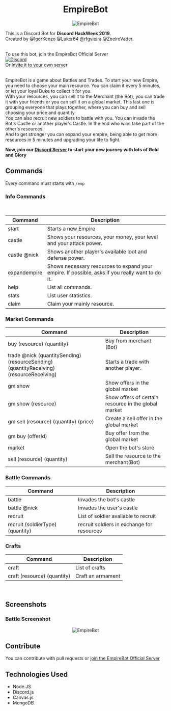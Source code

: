 <h1 align = 'center'>EmpireBot </h1>

<p align='center'>
  <img alt='EmpireBot' src='https://i.imgur.com/tbzriFR.png'>
</p>

This is a Discord Bot for **Discord HackWeek 2019**. <br/>
Created by [@IgorKenzo](https://github.com/IgorKenzo) [@Luker64](https://github.com/Luker64) [@rfgvieira](https://github.com/rfgvieira) [@ZoeiroVader](https://github.com/ZoeiroVader)
<br/><br/>
  
To use this bot, join the EmpireBot Official Server
<br/>
[![Discord](https://img.shields.io/discord/594294774144565268.svg?label=&logo=discord&logoColor=ffffff&color=7389D8&labelColor=6A7EC2)](https://discord.gg/QuxASne)
<br/>
Or [invite it to your own server](https://discordapp.com/oauth2/authorize?client_id=592816206248149002&scope=bot&permissions=248896)


<br/>
EmpireBot is a game about Battles and Trades.
To start your new Empire, you need to choose your main resource. You can claim it every 5 minutes, or let your loyal Duke to collect it for you.<br/>
With your resources, you can sell it to the Merchant (the Bot), you can trade it with your friends or you can sell it on a global market. This last one is grouping everyone that plays together, where you can buy and sell choosing your price and quantity.<br/>
You can also recruit new soldiers to battle with you. You can invade the Bot's Castle or another player's Castle. In the end who wins take part of the other's resources.<br/>
And to get stronger you can expand your empire, being able to get more resources in 5 minutes and upgrading your life to fight.<br/>

**Now, join our [Discord Server](https://discord.gg/QuxASne) to start your new journey with lots of Gold and Glory**


## Commands

Every command must starts with ```/emp ```

### Info Commands
<br/>

<table>
            <thead>
                <th>
                    Command
                </th>
                <th>
                    Description
                </th>
            </thead>
            <tbody>
                <tr>
                    <td>
                        start
                    </td>
                    <td>
                        Starts a new Empire
                    </td>
                </tr>
                <tr>
                    <td>
                        castle
                    </td>
                    <td>
                        Shows your resources, your money, your level and your attack power.
                    </td>
                </tr>
                <tr>
                    <td>
                        castle @nick
                    </td>
                    <td>
                        Shows another player's available loot and defense power.
                    </td>
                </tr>
                <tr>
                    <td>
                        expandempire
                    </td>
                    <td>
                        Shows necessary resources to expand your empire. If possible, asks if you really want to do it.
                    </td>
                </tr>
                <tr>
                    <td>
                        help
                    </td>
                    <td>
                        List all commands.
                    </td>
                </tr>
                <tr>
                    <td>
                        stats
                    </td>
                    <td>
                        List user statistics.
                    </td>
                </tr>
                <tr>
                    <td>
                        claim
                    </td>
                    <td>
                        Claim your mainly resource.
                    </td>
                </tr>
            </tbody>
        </table>
        
        
### Market Commands
<table>
            <thead>
                <th>
                    Command
                </th>
                <th>
                    Description
                </th>
            </thead>
            <tbody>
                <tr>
                    <td>
                        buy (resource) (quantity)
                    </td>
                    <td>
                        Buy from merchant (Bot)
                    </td>
                </tr>
                <tr>
                    <td>
                        trade @nick (quantitySending) (resourceSending) (quantityReceiving) (resourceReceiving)
                    </td>
                    <td>
                        Starts a trade with another player.
                    </td>
                </tr>
                <tr>
                    <td>
                        gm show
                    </td>
                    <td>
                        Show offers in the global market 
                    </td>
                </tr>
                <tr>
                    <td>
                        gm show (resource)
                    </td>
                    <td>
                        Show offers of certain resource in the global market 
                    </td>
                </tr>
                <tr>
                    <td>
                        gm sell (resource) (quantity) (price)
                    </td>
                    <td>
                        Create a sell offer in the global market
                    </td>
                </tr>
                <tr>
                    <td>
                        gm buy (offerId)
                    </td>
                    <td>
                        Buy offer from the global market
                    </td>
                </tr>
                <tr>
                    <td>
                        market
                    </td>
                    <td>
                        Open the bot's store
                    </td>
                </tr>
                <tr>
                    <td>
                        sell (resource) (quantity)
                    </td>
                    <td>
                        Sell the resource to the merchant(Bot)
                    </td>
                </tr>                
            </tbody>
        </table>
        
### Battle Commands

  <table>
            <thead>
                <th>
                    Command
                </th>
                <th>
                    Description
                </th>
            </thead>
            <tbody>
                <tr>
                    <td>
                        battle
                    </td>
                    <td>
                        Invades the bot's castle
                    </td>
                </tr>
                <tr>
                    <td>
                        battle @nick
                    </td>
                    <td>
                        Invades the user's castle
                    </td>
                </tr>
                <tr>
                    <td>
                        recruit
                    </td>
                    <td>
                        List of soldier avaliable to recruit
                    </td>
                </tr>
                <tr>
                    <td>
                        recruit (soldierType) (quantity)
                    </td>
                    <td>
                        recruit soldiers in exchange for resources
                    </td>
                </tr>
            </tbody>
        </table>
        
### Crafts
  <table>
      <thead>
          <th>
              Command
          </th>
          <th>
              Description
          </th>
      </thead>
      <tbody>
          <tr>
              <td>
                  craft
              </td>
              <td>
                  List of crafts
              </td>
          </tr>
          <tr>
              <td>
                  craft (resource) (quantity)
              </td>
              <td>
                  Craft an armament
              </td>
          </tr>
      </tbody>
  </table>
<br/>

## Screenshots

### Battle Screenshot
<p align='center'>
   <img alt='EmpireBot' src='https://i.imgur.com/yhd1Wd6.png'>
</p>

## Contribute

You can contribute with pull requests or [join the EmpireBot Official Server](https://discord.gg/QuxASne)

## Technologies Used

- Node.JS
- Discord.js
- Canvas.js
- MongoDB
